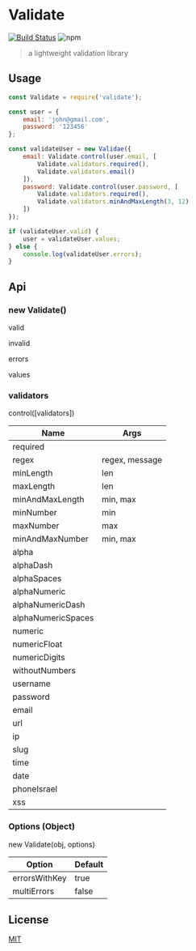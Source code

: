 # Validate

[![Build Status](https://travis-ci.org/avivharuzi/node-validate.svg?branch=master)](https://travis-ci.org/avivharuzi/node-validate)
![npm](https://img.shields.io/npm/l/express.svg)

> a lightweight validation library

## Usage

```javascript
const Validate = require('validate');

const user = {
    email: 'john@gmail.com',
    password: '123456'
};

const validateUser = new Validae({
    email: Validate.control(user.email, [
        Validate.validators.required(),
        Validate.validators.email()
    ]),
    password: Validate.control(user.password, [
        Validate.validators.required(),
        Validate.validators.minAndMaxLength(3, 12)
    ])
});

if (validateUser.valid) {
    user = validateUser.values;
} else {
    console.log(validateUser.errors);
}
```

## Api

### new Validate()

valid

invalid

errors

values

### validators

control([validators])

| Name     | Args           |
| -------- | -------------- |
| required |
| regex | regex, message |
| minLength | len
| maxLength | len
| minAndMaxLength | min, max
| minNumber | min
| maxNumber | max
| minAndMaxNumber | min, max
| alpha |
| alphaDash |
| alphaSpaces |
| alphaNumeric |
| alphaNumericDash |
| alphaNumericSpaces |
| numeric |
| numericFloat |
| numericDigits |
| withoutNumbers |
| username |
| password |
| email |
| url |
| ip |
| slug |
| time |
| date |
| phoneIsrael |
| xss |

### Options (Object)

new Validate(obj, options)

| Option   | Default        |
| -------- | -------------- |
| errorsWithKey | true |
| multiErrors | false |

## License

[MIT](LICENSE)
